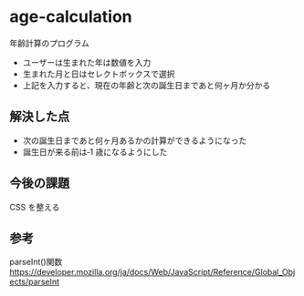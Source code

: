 # age-calculation

年齢計算のプログラム

- ユーザーは生まれた年は数値を入力
- 生まれた月と日はセレクトボックスで選択
- 上記を入力すると、現在の年齢と次の誕生日まであと何ヶ月か分かる

## 解決した点

- 次の誕生日まであと何ヶ月あるかの計算ができるようになった
- 誕生日が来る前は‐1 歳になるようにした

## 今後の課題

CSS を整える

## 参考

parseInt()関数 https://developer.mozilla.org/ja/docs/Web/JavaScript/Reference/Global_Objects/parseInt
